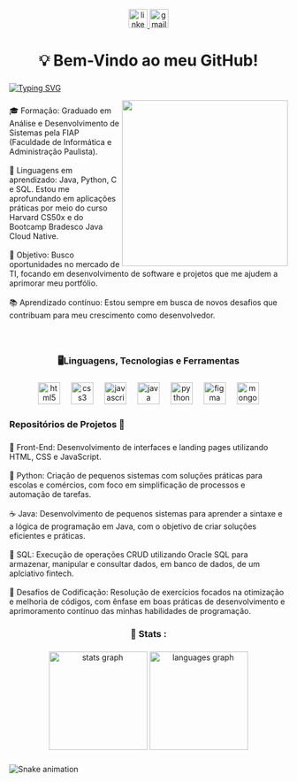 <div align="center">
  <a href="https://www.linkedin.com/in/higor-vilela10/" target="_blank">
    <img src="https://img.shields.io/static/v1?message=LinkedIn&logo=linkedin&label=&color=0077B5&logoColor=white&labelColor=&style=for-the-badge" height="34" alt="linkedin logo"  />
  </a>
  <a href="4hv@protonmail.com" target="_blank">
    <img src="https://img.shields.io/static/v1?message=Email&logo=gmail&label=&color=9477FE&logoColor=white&labelColor=&style=for-the-badge" height="34" alt="gmail logo"  />
  </a>
</div>

###

<h1 align="center"> 💡 Bem-Vindo ao meu GitHub!</h1>

###

[![Typing SVG](https://readme-typing-svg.herokuapp.com?font=Orbitron&duration=4500&pause=1000&color=59A6FF&width=435&lines=Higor+Vilela+%7C+Desenvolvedor+Full+Stack)](https://git.io/typing-svg)

<img align="right" height="300" src="https://i.ibb.co/qBRLy97/ezgif-com-gif-maker-1.gif"  />

###

<p align="left">🎓 Formação: Graduado em Análise e Desenvolvimento de Sistemas pela FIAP (Faculdade de Informática e Administração Paulista).<br>
            <br>🔧 Linguagens em aprendizado: Java, Python, C e SQL. Estou me aprofundando em aplicações práticas por meio do curso Harvard CS50x e do Bootcamp Bradesco Java Cloud Native.<br>
            <br>🎯 Objetivo: Busco oportunidades no mercado de TI, focando em desenvolvimento de software e projetos que me ajudem a aprimorar meu portfólio.<br>
            <br>📚 Aprendizado contínuo: Estou sempre em busca de novos desafios que contribuam para meu crescimento como desenvolvedor.</p>

###

<br clear="both">

<h3 align="center"> 🖥Linguagens, Tecnologias e Ferramentas</h3>

###

<div align="center">
  <img src="https://cdn.jsdelivr.net/gh/devicons/devicon/icons/html5/html5-original.svg" height="40" alt="html5 logo"  />
  <img width="12" />
  <img src="https://cdn.jsdelivr.net/gh/devicons/devicon/icons/css3/css3-original.svg" height="40" alt="css3 logo"  />
  <img width="12" />
  <img src="https://cdn.jsdelivr.net/gh/devicons/devicon/icons/javascript/javascript-original.svg" height="40" alt="javascript logo"  />
  <img width="12" />
  <img src="https://cdn.jsdelivr.net/gh/devicons/devicon/icons/java/java-original.svg" height="40" alt="java logo"  />
  <img width="12" />
  <img src="https://cdn.jsdelivr.net/gh/devicons/devicon/icons/python/python-original.svg" height="40" alt="python logo"  />
  <img width="12" />
  <img src="https://cdn.jsdelivr.net/gh/devicons/devicon/icons/figma/figma-original.svg" height="40" alt="figma logo"  />
  <img width="12" />
  <img src="https://cdn.jsdelivr.net/gh/devicons/devicon/icons/mongodb/mongodb-original.svg" height="40" alt="mongodb logo"  />
</div>

###

<h3 align="left">Repositórios de Projetos 🚀</h3>

###

<p align="left">🎨 Front-End: Desenvolvimento de interfaces e landing pages utilizando HTML, CSS e JavaScript. <br>
            <br> 🐍 Python: Criação de pequenos sistemas com soluções práticas para escolas e comércios, com foco em simplificação de processos e automação de tarefas.<br>
            <br> ☕ Java: Desenvolvimento de pequenos sistemas para aprender a sintaxe e a lógica de programação em Java, com o objetivo de criar soluções eficientes e práticas.<br>
            <br> 💾 SQL: Execução de operações CRUD utilizando Oracle SQL para armazenar, manipular e consultar dados, em banco de dados, de um aplciativo fintech.<br>
            <br> 🎈 Desafios de Codificação: Resolução de exercícios focados na otimização e melhoria de códigos, com ênfase em boas práticas de desenvolvimento e aprimoramento contínuo das minhas habilidades de programação.<br>

###

<h3 align="center"> 🧮 Stats :</h3>

###

<div align="center">
  <img src="https://github-readme-stats.vercel.app/api?username=higorv10&hide_title=false&hide_rank=false&show_icons=true&include_all_commits=true&count_private=true&disable_animations=false&theme=github_dark&locale=en&hide_border=false&order=1" height="178" alt="stats graph"  />
  <img src="https://github-readme-stats.vercel.app/api/top-langs?username=higorv10&locale=en&hide_title=false&layout=compact&card_width=320&langs_count=5&theme=github_dark&hide_border=false&order=2" height="178" alt="languages graph"  />
</div>

###

<img src="https://raw.githubusercontent.com/higorv10/higorv10/output/snake.svg" alt="Snake animation" />

###
